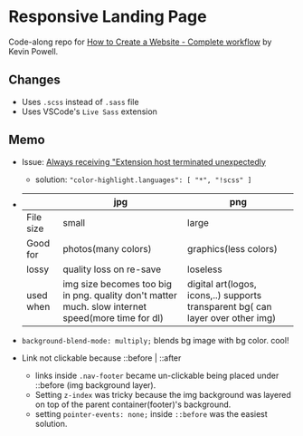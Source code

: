 # Responsive Landing Page

Code-along repo for [How to Create a Website - Complete workflow](https://youtu.be/aEUkm1as3KE) by Kevin Powell.

## Changes

- Uses `.scss` instead of `.sass` file
- Uses VSCode's `Live Sass` extension

## Memo

- Issue: [Always receiving "Extension host terminated unexpectedly](https://github.com/ritwickdey/vscode-live-sass-compiler/issues/112)
  - solution: `"color-highlight.languages": [ "*", "!scss" ]`
- |           | jpg                                                                                               | png                                                                             |
  | --------- | ------------------------------------------------------------------------------------------------- | ------------------------------------------------------------------------------- |
  | File size | small                                                                                             | large                                                                           |
  | Good for  | photos(many colors)                                                                               | graphics(less colors)                                                           |
  | lossy     | quality loss on re-save                                                                           | loseless                                                                        |
  | used when | img size becomes too big in png. quality don't matter much. slow internet speed(more time for dl) | digital art(logos, icons,..) supports transparent bg( can layer over other img) |

- `background-blend-mode: multiply;` blends bg image with bg color. cool!
- Link not clickable because ::before | ::after
  - links inside `.nav-footer` became un-clickable being placed under ::before (img background layer).
  - Setting `z-index` was tricky because the img background was layered on top of the parent container(footer)'s background.
  - setting `pointer-events: none;` inside `::before` was the easiest solution.
